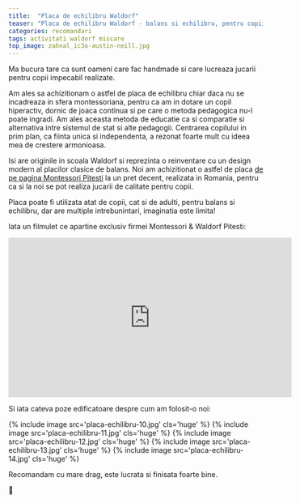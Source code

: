 ```yaml
---
title:  "Placa de echilibru Waldorf"
teaser: "Placa de echilibru Waldorf - balans si echilibru, pentru copii si adulti"
categories: recomandari
tags: activitati waldorf miscare
top_image: zahnal_ic3o-austin-neill.jpg
---
```

Ma bucura tare ca sunt oameni care fac handmade si care lucreaza jucarii pentru copii impecabil realizate.

Am ales sa achizitionam o astfel de placa de echilibru chiar daca nu se incadreaza in sfera montessoriana, pentru ca am in dotare un copil hiperactiv, dornic de joaca continua si pe care o metoda pedagogica nu-l poate ingradi.
Am ales aceasta metoda de educatie ca si comparatie si alternativa intre sistemul de stat si alte pedagogii. Centrarea copilului in prim plan, ca fiinta unica si independenta, a rezonat foarte mult cu ideea mea de crestere armonioasa.

Isi are originile in scoala Waldorf si reprezinta o reinventare cu un design modern al placilor clasice de balans.
Noi am achizitionat o astfel de placa [de pe pagina Montessori Pitesti](https://www.facebook.com/montessoripitesti) la un pret decent, realizata in Romania, pentru ca si la noi se pot realiza jucarii de calitate pentru copii.

Placa poate fi utilizata atat de copii, cat si de adulti, pentru balans si echilibru, dar are multiple intrebunintari, imaginatia este limita!

Iata un filmulet ce apartine exclusiv firmei Montessori & Waldorf Pitesti:

<iframe width="560" height="315" src="https://www.youtube.com/embed/PDte2ygDrq0" frameborder="0" allowfullscreen></iframe>

Si iata cateva poze edificatoare despre cum am folosit-o noi:

{% include image src='placa-echilibru-10.jpg' cls='huge' %}
{% include image src='placa-echilibru-11.jpg' cls='huge' %}
{% include image src='placa-echilibru-12.jpg' cls='huge' %}
{% include image src='placa-echilibru-13.jpg' cls='huge' %}
{% include image src='placa-echilibru-14.jpg' cls='huge' %}

Recomandam cu mare drag, este lucrata si finisata foarte bine.

:sunflower:
